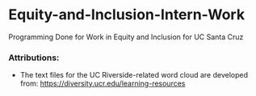 # Equity-and-Inclusion-Intern-Work
Programming Done for Work in Equity and Inclusion for UC Santa Cruz

### Attributions:
- The text files for the UC Riverside-related word cloud are developed from: https://diversity.ucr.edu/learning-resources
